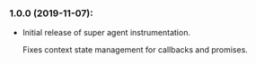### 1.0.0 (2019-11-07):

* Initial release of super agent instrumentation.

  Fixes context state management for callbacks and promises.
